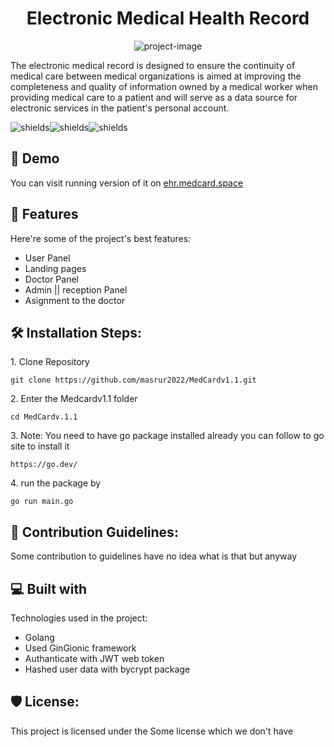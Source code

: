 <h1 align="center" id="title">Electronic Medical Health Record</h1>

<p align="center"><img src="https://socialify.git.ci/masrur2022/MedCardv1.1/image?font=Source%20Code%20Pro&amp;language=1&amp;logo=https%3A%2F%2Fehrback.medcard.space%2Fstatic%2Fuploadfille%2Fupload-4177444200.jpg&amp;name=1&amp;pattern=Signal&amp;stargazers=1&amp;theme=Dark" alt="project-image"></p>

<p id="description">The electronic medical record is designed to ensure the continuity of medical care between medical organizations is aimed at improving the completeness and quality of information owned by a medical worker when providing medical care to a patient and will serve as a data source for electronic services in the patient's personal account.</p>

<p align="start"><img src="https://img.shields.io/badge/Masrur-Passed-red" alt="shields"><img src="https://img.shields.io/static/v1?label=Masrur&amp;message=Done&amp;color=green" alt="shields"><img src="https://img.shields.io/badge/dynamic/yaml?color=red&amp;label=Masrur&amp;prefix=pref&amp;query=home&amp;suffix=suf&amp;url=https%3A%2F%2Fehrback.medcard.space%2Fstatic%2Fuploadfille%2Fupload-1718260545.jpg?style=for-the-badge&amp;logo=appveyor" alt="shields"></p>

<h2>🚀 Demo</h2>

You can visit running version of it on [ehr.medcard.space](ehr.medcard.space)

  
  
<h2>🧐 Features</h2>

Here're some of the project's best features:

*   User Panel
*   Landing pages
*   Doctor Panel
*   Admin || reception Panel
*   Asignment to the doctor

<h2>🛠️ Installation Steps:</h2>

<p>1. Clone Repository</p>

```
git clone https://github.com/masrur2022/MedCardv1.1.git
```

<p>2. Enter the Medcardv1.1 folder</p>

```
cd MedCardv.1.1
```

<p>3. Note: You need to have go package installed already you can follow to go site to install it</p>

```
https://go.dev/
```

<p>4. run the package by</p>

```
go run main.go
```

<h2>🍰 Contribution Guidelines:</h2>

Some contribution to guidelines have no idea what is that but anyway

  
  
<h2>💻 Built with</h2>

Technologies used in the project:

*   Golang
*   Used GinGionic framework
*   Authanticate with JWT web token
*   Hashed user data with bycrypt package

<h2>🛡️ License:</h2>

This project is licensed under the Some license which we don't have
